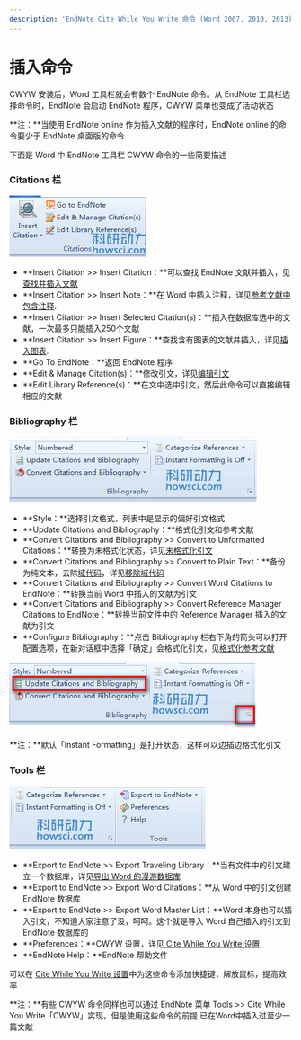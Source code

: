 ```yaml
---
description: 'EndNote Cite While You Write 命令 (Word 2007, 2010, 2013)'
---
```


# 插入命令

CWYW 安装后，Word 工具栏就会有数个 EndNote 命令。从 EndNote 工具栏选择命令时，EndNote 会启动 EndNote 程序，CWYW 菜单也变成了活动状态

**注：**当使用 EndNote online 作为插入文献的程序时，EndNote online 的命令要少于 EndNote 桌面版的命令

下面是 Word 中 EndNote 工具栏 CWYW 命令的一些简要描述

### Citations 栏

![EndNote Citations &#x680F; ](../.gitbook/assets/citations-group.png)

* **Insert Citation &gt;&gt; Insert Citation：**可以查找 EndNote 文献并插入，见[查找并插入文献](Finding_n_Inserting_Cites.htm)
* **Insert Citation &gt;&gt; Insert Note：**在 Word 中插入注释，详见[参考文献中包含注释](Including_NotesinLstofRefs.htm).
* **Insert Citation  &gt;&gt; Insert Selected Citation\(s\)：**插入在数据库选中的文献，一次最多只能插入250个文献
* **Insert Citation  &gt;&gt; Insert Figure：**查找含有图表的文献并插入，详见[插入图表](Inserting_Selected_Cites.htm).
* **Go To EndNote：**返回 EndNote 程序
* **Edit & Manage Citation\(s\)：**修改引文，详见[编辑引文](Editing_Citations.htm)
* **Edit Library Reference\(s\)：**在文中选中引文，然后此命令可以直接编辑相应的文献

### Bibliography 栏

![EndNote Bibliography &#x680F;](../.gitbook/assets/bibliography-group.png)

* **Style：**选择引文格式，列表中是显示的偏好引文格式
* **Update Citations and Bibliography：**格式化引文和参考文献
* **Convert Citations and Bibliography &gt;&gt; Convert to Unformatted Citations：**转换为未格式化状态，详见[未格式化引文](Unformatting_Citations.htm)
* **Convert Citations and Bibliography &gt;&gt; Convert to Plain Text：**备份为纯文本，去除[域代码](Field_Codes.htm)，详见[移除域代码](Removing_Field_Codes.htm)
* **Convert Citations and Bibliography &gt;&gt; Convert Word Citations to EndNote：**转换当前 Word 中插入的文献为引文
* **Convert Citations and Bibliography &gt;&gt; Convert Reference Manager Citations to EndNote：**转换当前文件中的 Reference Manager 插入的文献为引文
* **Configure Bibliography：**点击 Bibliography 栏右下角的箭头可以打开配置选项，在新对话框中选择「确定」会格式化引文，见[格式化参考文献](Formatting_th_BibnChngBib.htm)

![EndNote Update Citations and Bibliography](../.gitbook/assets/bibliography-group-corner-arrow.png)

**注：**默认「Instant Formatting」是打开状态，这样可以边插边格式化引文

### Tools 栏

![EndNote Tools &#x680F; ](../.gitbook/assets/tools-group.png)

* **Export to EndNote &gt;&gt; Export Traveling Library：**当有文件中的引文建立一个数据库，详见[导出 Word 的漫游数据库](Exporting_WrdTvlgLibtoEN.htm)
* **Export to EndNote &gt;&gt; Export Word Citations：**从 Word 中的引文创建 EndNote 数据库
* **Export to EndNote &gt;&gt; Export Word Master List：**Word 本身也可以插入引文，不知道大家注意了没，呵呵。这个就是导入 Word 自己插入的引文到 EndNote 数据库的
* **Preferences：**CWYW 设置，详见[ Cite While You Write 设置](../preferences/cwyw-general-preferences.md)
* **EndNote Help：**EndNote 帮助文件

可以在 [Cite While You Write 设置](../preferences/cwyw-keyboard-preferences.md)中为这些命令添加快捷键，解放鼠标，提高效率

**注：**有些 CWYW 命令同样也可以通过 EndNote 菜单 Tools &gt;&gt; Cite While You Write「CWYW」实现，但是使用这些命令的前提 已在Word中插入过至少一篇文献

